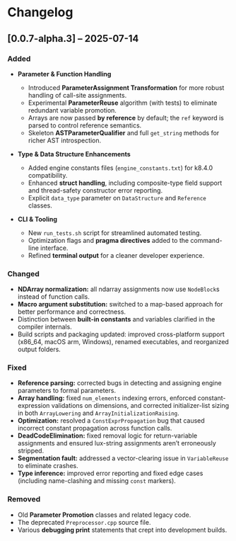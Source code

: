 # Changelog

## \[0.0.7-alpha.3] – 2025-07-14

### Added

* **Parameter & Function Handling**

  * Introduced **ParameterAssignment Transformation** for more robust handling of call-site assignments.
  * Experimental **ParameterReuse** algorithm (with tests) to eliminate redundant variable promotion.
  * Arrays are now passed **by reference** by default; the `ref` keyword is parsed to control reference semantics.
  * Skeleton **ASTParameterQualifier** and full `get_string` methods for richer AST introspection.

* **Type & Data Structure Enhancements**

  * Added engine constants files (`engine_constants.txt`) for k8.4.0 compatibility.
  * Enhanced **struct handling**, including composite-type field support and thread-safety constructor error reporting.
  * Explicit `data_type` parameter on `DataStructure` and `Reference` classes.

* **CLI & Tooling**

  * New `run_tests.sh` script for streamlined automated testing.
  * Optimization flags and **pragma directives** added to the command-line interface.
  * Refined **terminal output** for a cleaner developer experience.

### Changed

* **NDArray normalization:** all ndarray assignments now use `NodeBlock`s instead of function calls.
* **Macro argument substitution:** switched to a map-based approach for better performance and correctness.
* Distinction between **built-in constants** and variables clarified in the compiler internals.
* Build scripts and packaging updated: improved cross-platform support (x86\_64, macOS arm, Windows), renamed executables, and reorganized output folders.

### Fixed

* **Reference parsing:** corrected bugs in detecting and assigning engine parameters to formal parameters.
* **Array handling:** fixed `num_elements` indexing errors, enforced constant-expression validations on dimensions, and corrected initializer-list sizing in both `ArrayLowering` and `ArrayInitializationRaising`.
* **Optimization:** resolved a `ConstExprPropagation` bug that caused incorrect constant propagation across function calls.
* **DeadCodeElimination:** fixed removal logic for return-variable assignments and ensured lux-string assignments aren’t erroneously stripped.
* **Segmentation fault:** addressed a vector-clearing issue in `VariableReuse` to eliminate crashes.
* **Type inference:** improved error reporting and fixed edge cases (including name-clashing and missing `const` markers).

### Removed

* Old **Parameter Promotion** classes and related legacy code.
* The deprecated `Preprocessor.cpp` source file.
* Various **debugging print** statements that crept into development builds.
